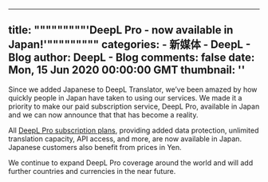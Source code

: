 
---
title: """""""""'DeepL Pro - now available in Japan!'"""""""""
categories: 
    - 新媒体
    - DeepL - Blog
author: DeepL - Blog
comments: false
date: Mon, 15 Jun 2020 00:00:00 GMT
thumbnail: ''
---

<div>   
<p>     Since we added Japanese to DeepL Translator, we’ve been amazed by how quickly people in Japan have taken to using our services. We made it a priority to make our paid subscription service, DeepL Pro, available in Japan and we can now announce that that has become a reality.     </p>     <p>     All <a href="https://www.deepl.com/pro">DeepL Pro subscription plans</a>, providing added data protection, unlimited translation capacity, API access, and more, are now available in Japan. Japanese customers also benefit from prices in Yen.     </p>     <p>     We continue to expand DeepL Pro coverage around the world and will add further countries and currencies in the near future.     </p>  
</div>
            